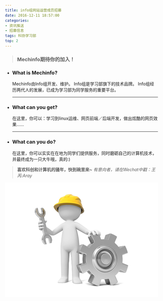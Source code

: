 ```yaml
---
title: info组网站运营成员招募
date: 2016-12-11 18:57:00
categories: 
- 资讯推送
- 招募信息
tags: 科协学习部
top: 2
---
```

> ### Mechinfo期待你的加入！

<!-- more -->

<ul>
    <li><h3>What is Mechinfo?</h3>
            Mechinfo由Info组开发、维护。
            Info组是学习部旗下的技术品牌。
            Info组经历两代人的发展，已成为学习部为同学服务的重要平台。
    </li>
    <hr>
    <li><h3>What can you get?</h3>
            在这里，你可以：学习到linux运维、网页前端／后端开发，做出炫酷的网页效果……
    </li>
    <hr>
    <li><h3>What can you do?</h3>
            在这里，你可以实实在在地为同学们提供服务，同时磨砺自己的计算机技术，并最终成为一只大牛哦，真的:)
    </li>
</ul>

>**喜欢科创和计算机的骚年，快到碗里来~**
>*有意向者，请在Wechat中戳：王芮:Aray*

<!-- <image src="http://img.juimg.com/tuku/yulantu/131019/328814-131019162P843.jpg" height=100% width=100%> -->
![](Wanted/Wanted.jpg)

